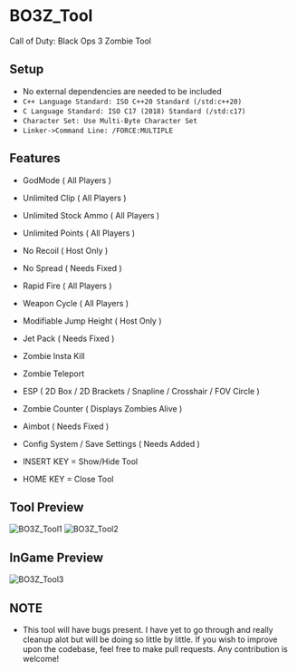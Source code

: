 # BO3Z_Tool
Call of Duty: Black Ops 3 Zombie Tool

## Setup
* No external dependencies are needed to be included
* ```C++ Language Standard: ISO C++20 Standard (/std:c++20)```
* ```C Language Standard: ISO C17 (2018) Standard (/std:c17)```
* ```Character Set: Use Multi-Byte Character Set```
* ```Linker->Command Line: /FORCE:MULTIPLE```

## Features
* GodMode ( All Players )
* Unlimited Clip ( All Players )
* Unlimited Stock Ammo ( All Players )
* Unlimited Points ( All Players )
* No Recoil ( Host Only )
* No Spread ( Needs Fixed )
* Rapid Fire ( All Players )
* Weapon Cycle ( All Players )
* Modifiable Jump Height ( Host Only )
* Jet Pack ( Needs Fixed )
* Zombie Insta Kill
* Zombie Teleport
* ESP ( 2D Box / 2D Brackets / Snapline / Crosshair / FOV Circle )
* Zombie Counter ( Displays Zombies Alive )
* Aimbot ( Needs Fixed )
* Config System / Save Settings ( Needs Added )

* INSERT KEY = Show/Hide Tool
* HOME KEY = Close Tool

## Tool Preview
![BO3Z_Tool1](https://cdn.discordapp.com/attachments/952164775771652106/1128441015896915998/image.png)
![BO3Z_Tool2](https://cdn.discordapp.com/attachments/952164775771652106/1128448776051359744/image.png)

## InGame Preview
![BO3Z_Tool3](https://cdn.discordapp.com/attachments/952344650306445352/1128350303478104194/image.png)

## NOTE
* This tool will have bugs present. I have yet to go through and really cleanup alot but will be doing so little by little. If you wish to improve upon the codebase, feel free to make pull requests. Any contribution is welcome!